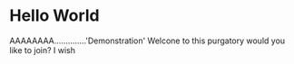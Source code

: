 # Hello World
AAAAAAAA..............'Demonstration'
Welcone to this purgatory would you like to join? I wish
